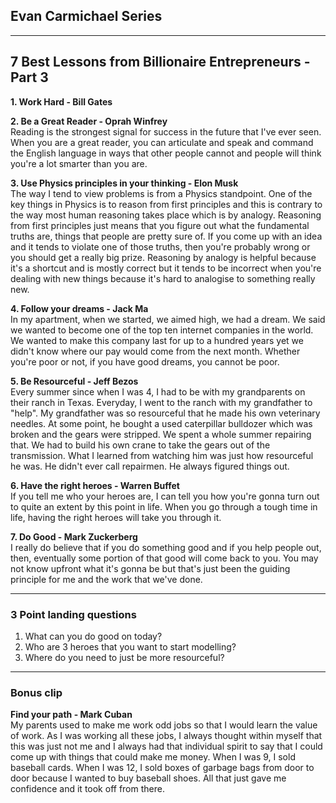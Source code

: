 ## Evan Carmichael Series

---
## 7 Best Lessons from Billionaire Entrepreneurs - Part 3

**1. Work Hard - Bill Gates**  

**2. Be a Great Reader - Oprah Winfrey**  
Reading is the strongest signal for success in the future that I've ever seen. When you are a great reader, you can articulate and speak and command the English language in ways that other people cannot and people will think you're a lot smarter than you are.

**3. Use Physics principles in your thinking - Elon Musk**  
The way I tend to view problems is from a Physics standpoint. One of the key things in Physics is to reason from first principles and this is contrary to the way most human reasoning takes place which is by analogy. Reasoning from first principles just means that you figure out what the fundamental truths are, things that people are pretty sure of. If you come up with an idea and it tends to violate one of those truths, then you're probably wrong or you should get a really big prize. 
Reasoning by analogy is helpful because it's a shortcut and is mostly correct but it tends to be incorrect when you're dealing with new things because it's hard to analogise to something really new.

**4. Follow your dreams - Jack Ma**  
In my apartment, when we started, we aimed high, we had a dream. We said we wanted to become one of the top ten internet companies in the world. We wanted to make this company last for up to a hundred years yet we didn't know where our pay would come from the next month. Whether you're poor or not, if you have good dreams, you cannot be poor. 

**5. Be Resourceful - Jeff Bezos**  
Every summer since when I was 4, I had to be with my grandparents on their ranch in Texas. Everyday, I went to the ranch with my grandfather to "help". My grandfather was so resourceful that he made his own veterinary needles. At some point, he bought a used caterpillar bulldozer which was broken and the gears were stripped. We spent a whole summer repairing that. We had to build his own crane to take the gears out of the transmission. What I learned from watching him was just how resourceful he was. He didn't ever call repairmen. He always figured things out.

**6. Have the right heroes - Warren Buffet**  
If you tell me who your heroes are, I can tell you how you're gonna turn out to quite an extent by this point in life. When you go through a tough time in life, having the right heroes will take you through it.

**7. Do Good - Mark Zuckerberg**  
I really do believe that if you do something good and if you help people out, then, eventually some portion of that good will come back to you. You may not know upfront what it's gonna be but that's just been the guiding principle for me and the work that we've done.

---
### 3 Point landing questions
1. What can you do good on today?
2. Who are 3 heroes that you want to start modelling?
3. Where do you need to just be more resourceful?
---
### Bonus clip
**Find your path - Mark Cuban**  
My parents used to make me work odd jobs so that I would learn the value of work. As I was working all these jobs, I always thought within myself that this was just not me and I always had that individual spirit to say that I could come up with things that could make me money. When I was 9, I sold baseball cards. When I was 12, I sold boxes of garbage bags from door to door because I wanted to buy baseball shoes. All that just gave me confidence and it took off from there.  
